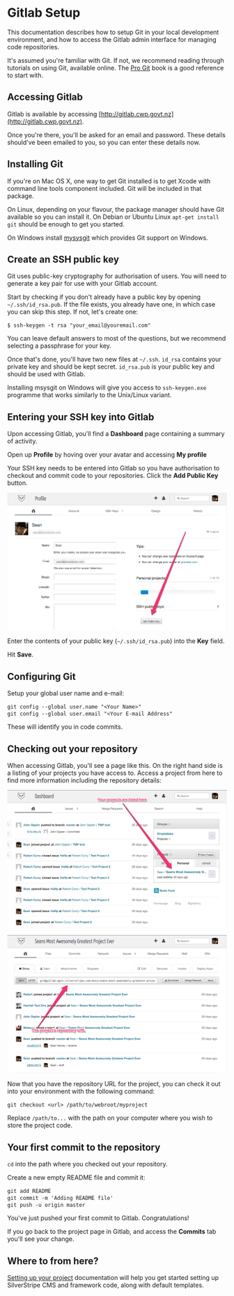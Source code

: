 # Gitlab Setup

This documentation describes how to setup Git in your local development environment, and how to access the Gitlab admin
interface for managing code repositories.

It's assumed you're familiar with Git. If not, we recommend reading through tutorials on using Git, available online.
The [Pro Git](http://git-scm.com/book) book is a good reference to start with.

## Accessing Gitlab

Gitlab is available by accessing [http://gitlab.cwp.govt.nz](http://gitlab.cwp.govt.nz).

Once you're there, you'll be asked for an email and password. These details should've been emailed to you, so you can
enter these details now.

## Installing Git

If you're on Mac OS X, one way to get Git installed is to get Xcode with command line tools component included. Git will
be included in that package.

On Linux, depending on your flavour, the package manager should have Git available so you can install it.  On Debian or
Ubuntu Linux `apt-get install git` should be enough to get you started.

On Windows install [mysysgit](http://msysgit.github.com/) which provides Git support on Windows.

## Create an SSH public key

Git uses public-key cryptography for authorisation of users. You will need to generate a key pair for use with your
Gitlab account.

Start by checking if you don't already have a public key by opening `~/.ssh/id_rsa.pub`.  If the file exists, you
already have one, in which case you can skip this step. If not, let's create one:

	$ ssh-keygen -t rsa "your_email@youremail.com"

You can leave default answers to most of the questions, but we recommend selecting a passphrase for your key.

Once that's done, you'll have two new files at `~/.ssh`. `id_rsa` contains your private key and should be kept secret.
`id_rsa.pub` is your public key and should be used with Gitlab.

Installing msysgit on Windows will give you access to `ssh-keygen.exe` programme that works similarly to the Unix/Linux
variant.

## Entering your SSH key into Gitlab

Upon accessing Gitlab, you'll find a **Dashboard** page containing a summary of activity.

Open up **Profile** by hoving over your avatar and accessing **My profile**

Your SSH key needs to be entered into Gitlab so you have authorisation to checkout and commit code to your
repositories. Click the **Add Public Key** button.

![Enter SSH key](_images/gitlab-ssh-key.jpg)

Enter the contents of your public key (`~/.ssh/id_rsa.pub`) into the **Key** field.

Hit **Save**.

## Configuring Git

Setup your global user name and e-mail:

	git config --global user.name "<Your Name>"
	git config --global user.email "<Your E-mail Address"

These will identify you in code commits.

## Checking out your repository

When accessing Gitlab, you'll see a page like this. On the right hand side is a listing of your projects you have
access to. Access a project from here to find more information including the repository details:

![Gitlab projects](_images/gitlab-projects.jpg)

![Gitlab project repository URL](_images/gitlab-project-repo-url.jpg)

Now that you have the repository URL for the project, you can check it out into your environment with the following
command:

	git checkout <url> /path/to/webroot/myproject

Replace `/path/to...` with the path on your computer where you wish to store the project code.

## Your first commit to the repository

`cd` into the path where you checked out your repository.

Create a new empty README file and commit it:

	git add README
	git commit -m 'Adding README file'
	git push -u origin master

You've just pushed your first commit to Gitlab. Congratulations!

If you go back to the project page in Gitlab, and access the **Commits** tab you'll see your change.

## Where to from here?

[Setting up your project](../gitlab/setting-up-your-project) documentation will help you get started setting up
SilverStripe CMS and framework code, along with default templates.

